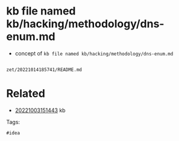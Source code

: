 # kb file named kb/hacking/methodology/dns-enum.md

- concept of `kb file named kb/hacking/methodology/dns-enum.md`

```
```

` zet/20221014185741/README.md `

# Related

- [20221003151443](/zet/20221003151443/README.md) kb

Tags:

    #idea
